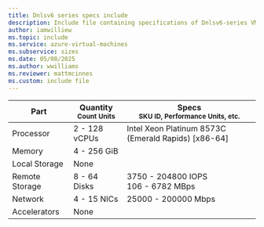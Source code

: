 ```yaml
---
title: Dnlsv6 series specs include
description: Include file containing specifications of Dnlsv6-series VM sizes.
author: iamwilliew
ms.topic: include
ms.service: azure-virtual-machines
ms.subservice: sizes
ms.date: 05/08/2025
ms.author: wwilliams
ms.reviewer: mattmcinnes
ms.custom: include file
---
```

| Part | Quantity <br><sup>Count Units | Specs <br><sup>SKU ID, Performance Units, etc.  |
|---|---|---|
| Processor      | 2 - 128 vCPUs     | Intel Xeon Platinum 8573C (Emerald Rapids) [x86-64] |
| Memory         | 4 - 256 GiB        |    |
| Local Storage  |   None    |  |
| Remote Storage | 8 - 64 Disks        | 3750 - 204800 IOPS <br>106 - 6782 MBps |
| Network        | 4 - 15 NICs        | 25000 - 200000 Mbps |
| Accelerators   | None            |     |

